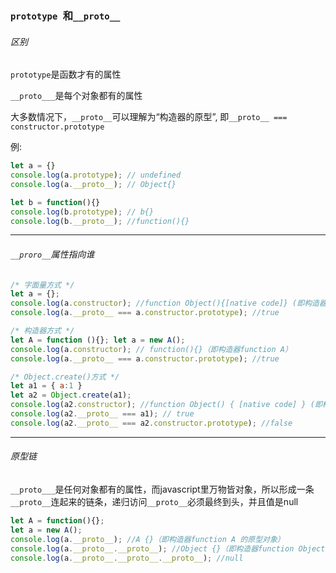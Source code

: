 ### ```prototype ```和```__proto__```

###### 区别

```prototype```是函数才有的属性

```__proto___```是每个对象都有的属性

大多数情况下，```__proto__```可以理解为“构造器的原型”, 即```__proto__ === constructor.prototype```

例:

```javascript
let a = {}
console.log(a.prototype); // undefined
console.log(a.__proto__); // Object{}

let b = function(){}
console.log(b.prototype); // b{}
console.log(b.__proto__); //function(){}
```

---

###### ```__proro__```属性指向谁

```javascript
/* 字面量方式 */
let a = {};
console.log(a.constructor); //function Object(){[native code]} (即构造器Object）
console.log(a.__proto__ === a.constructor.prototype); //true

/* 构造器方式 */
let A = function (){}; let a = new A();
console.log(a.constructor); // function(){}（即构造器function A）
console.log(a.__proto__ === a.constructor.prototype); //true

/* Object.create()方式 */
let a1 = { a:1 } 
let a2 = Object.create(a1);
console.log(a2.constructor); //function Object() { [native code] } (即构造器Object)
console.log(a2.__proto__ === a1); // true 
console.log(a2.__proto__ === a2.constructor.prototype); //false
```

---

###### 原型链

```__proto___```是任何对象都有的属性，而javascript里万物皆对象，所以形成一条```__proto__```连起来的链条，递归访问```__proto__```必须最终到头，并且值是null

```javascript
let A = function(){};
let a = new A();
console.log(a.__proto__); //A {}（即构造器function A 的原型对象）
console.log(a.__proto__.__proto__); //Object {}（即构造器function Object 的原型对象）
console.log(a.__proto__.__proto__.__proto__); //null
```

